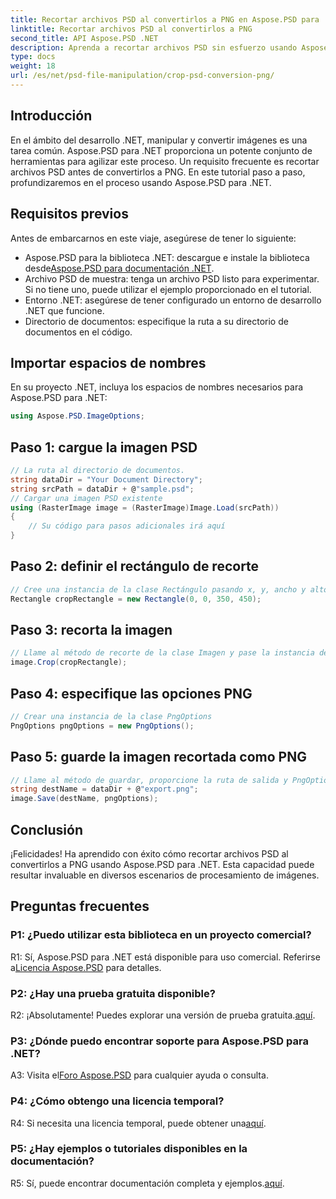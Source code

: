 ```yaml
---
title: Recortar archivos PSD al convertirlos a PNG en Aspose.PSD para .NET
linktitle: Recortar archivos PSD al convertirlos a PNG
second_title: API Aspose.PSD .NET
description: Aprenda a recortar archivos PSD sin esfuerzo usando Aspose.PSD para .NET. Siga nuestra guía paso a paso para una conversión perfecta a PNG.
type: docs
weight: 18
url: /es/net/psd-file-manipulation/crop-psd-conversion-png/
---
```

## Introducción
En el ámbito del desarrollo .NET, manipular y convertir imágenes es una tarea común. Aspose.PSD para .NET proporciona un potente conjunto de herramientas para agilizar este proceso. Un requisito frecuente es recortar archivos PSD antes de convertirlos a PNG. En este tutorial paso a paso, profundizaremos en el proceso usando Aspose.PSD para .NET.
## Requisitos previos
Antes de embarcarnos en este viaje, asegúrese de tener lo siguiente:
-  Aspose.PSD para la biblioteca .NET: descargue e instale la biblioteca desde[Aspose.PSD para documentación .NET](https://reference.aspose.com/psd/net/).
- Archivo PSD de muestra: tenga un archivo PSD listo para experimentar. Si no tiene uno, puede utilizar el ejemplo proporcionado en el tutorial.
- Entorno .NET: asegúrese de tener configurado un entorno de desarrollo .NET que funcione.
- Directorio de documentos: especifique la ruta a su directorio de documentos en el código.
## Importar espacios de nombres
En su proyecto .NET, incluya los espacios de nombres necesarios para Aspose.PSD para .NET:
```csharp
using Aspose.PSD.ImageOptions;
```
## Paso 1: cargue la imagen PSD
```csharp
// La ruta al directorio de documentos.
string dataDir = "Your Document Directory";
string srcPath = dataDir + @"sample.psd";
// Cargar una imagen PSD existente
using (RasterImage image = (RasterImage)Image.Load(srcPath))
{
    // Su código para pasos adicionales irá aquí
}
```
## Paso 2: definir el rectángulo de recorte
```csharp
// Cree una instancia de la clase Rectángulo pasando x, y, ancho y alto
Rectangle cropRectangle = new Rectangle(0, 0, 350, 450);
```
## Paso 3: recorta la imagen
```csharp
// Llame al método de recorte de la clase Imagen y pase la instancia de la clase rectángulo
image.Crop(cropRectangle);
```
## Paso 4: especifique las opciones PNG
```csharp
// Crear una instancia de la clase PngOptions
PngOptions pngOptions = new PngOptions();
```
## Paso 5: guarde la imagen recortada como PNG
```csharp
// Llame al método de guardar, proporcione la ruta de salida y PngOptions para convertir el archivo PSD a PNG y guardar la salida.
string destName = dataDir + @"export.png";
image.Save(destName, pngOptions);
```
## Conclusión

¡Felicidades! Ha aprendido con éxito cómo recortar archivos PSD al convertirlos a PNG usando Aspose.PSD para .NET. Esta capacidad puede resultar invaluable en diversos escenarios de procesamiento de imágenes.

## Preguntas frecuentes

### P1: ¿Puedo utilizar esta biblioteca en un proyecto comercial?

 R1: Sí, Aspose.PSD para .NET está disponible para uso comercial. Referirse a[Licencia Aspose.PSD](https://purchase.aspose.com/buy) para detalles.

### P2: ¿Hay una prueba gratuita disponible?

 R2: ¡Absolutamente! Puedes explorar una versión de prueba gratuita.[aquí](https://releases.aspose.com/).

### P3: ¿Dónde puedo encontrar soporte para Aspose.PSD para .NET?

 A3: Visita el[Foro Aspose.PSD](https://forum.aspose.com/c/psd/34) para cualquier ayuda o consulta.

### P4: ¿Cómo obtengo una licencia temporal?

 R4: Si necesita una licencia temporal, puede obtener una[aquí](https://purchase.aspose.com/temporary-license/).

### P5: ¿Hay ejemplos o tutoriales disponibles en la documentación?

 R5: Sí, puede encontrar documentación completa y ejemplos.[aquí](https://reference.aspose.com/psd/net/).